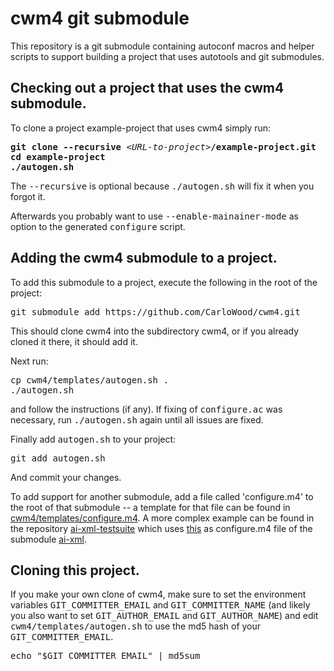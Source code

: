 # cwm4 git submodule

This repository is a git submodule containing
autoconf macros and helper scripts to support
building a project that uses autotools and
git submodules.

## Checking out a project that uses the cwm4 submodule.

To clone a project example-project that uses cwm4 simply run:

<pre>
<b>git clone --recursive</b> &lt;<i>URL-to-project</i>&gt;<b>/example-project.git</b>
<b>cd example-project</b>
<b>./autogen.sh</b>
</pre>

The <tt>--recursive</tt> is optional because <tt>./autogen.sh</tt> will fix
it when you forgot it.

Afterwards you probably want to use <tt>--enable-mainainer-mode</tt>
as option to the generated <tt>configure</tt> script.

## Adding the cwm4 submodule to a project.

To add this submodule to a project, execute the following
in the root of the project:

<pre>
git submodule add https://github.com/CarloWood/cwm4.git
</pre>

This should clone cwm4 into the subdirectory cwm4, or
if you already cloned it there, it should add it.

Next run:

<pre>
cp cwm4/templates/autogen.sh .
./autogen.sh
</pre>

and follow the instructions (if any). If fixing of <tt>configure.ac</tt>
was necessary, run <tt>./autogen.sh</tt> again until all issues are fixed.

Finally add <tt>autogen.sh</tt> to your project:

<pre>
git add autogen.sh
</pre>

And commit your changes.

To add support for another submodule, add a file called 'configure.m4'
to the root of that submodule -- a template for that file can be
found in [cwm4/templates/configure.m4](https://github.com/CarloWood/cwm4/blob/master/templates/configure.m4).
A more complex example can be found in the repository
[ai-xml-testsuite](https://github.com/CarloWood/ai-xml-testsuite) which
uses [this](https://github.com/CarloWood/ai-xml/blob/master/configure.m4) as configure.m4
file of the submodule [ai-xml](https://github.com/CarloWood/ai-xml).

## Cloning this project.

If you make your own clone of cwm4, make sure to set the
environment variables <tt>GIT_COMMITTER_EMAIL</tt> and
<tt>GIT_COMMITTER_NAME</tt> (and likely you also want
to set <tt>GIT_AUTHOR_EMAIL</tt> and <tt>GIT_AUTHOR_NAME</tt>)
and edit <tt>cwm4/templates/autogen.sh</tt> to use the
md5 hash of your <tt>GIT_COMMITTER_EMAIL</tt>.

<pre>
echo "$GIT_COMMITTER_EMAIL" | md5sum
</pre>
